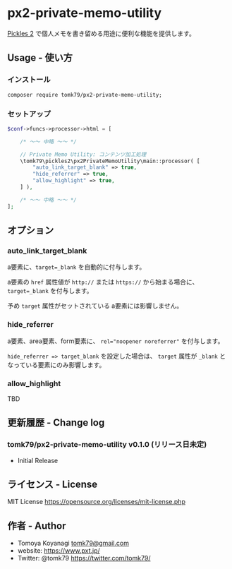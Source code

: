 # px2-private-memo-utility

[Pickles 2](https://pickles2.pxt.jp/) で個人メモを書き留める用途に便利な機能を提供します。


## Usage - 使い方

### インストール

```
composer require tomk79/px2-private-memo-utility;
```

### セットアップ

```php
$conf->funcs->processor->html = [

    /* 〜〜 中略 〜〜 */

    // Private Memo Utility: コンテンツ加工処理
    \tomk79\pickles2\px2PrivateMemoUtility\main::processor( [
        "auto_link_target_blank" => true,
        "hide_referrer" => true,
        "allow_highlight" => true,
    ] ),

    /* 〜〜 中略 〜〜 */
];
```

## オプション

### auto_link_target_blank

a要素に、`target=_blank` を自動的に付与します。

a要素の `href` 属性値が `http://` または `https://` から始まる場合に、 `target=_blank` を付与します。

予め `target` 属性がセットされている a要素には影響しません。


### hide_referrer

a要素、area要素、form要素に、 `rel="noopener noreferrer"` を付与します。

`hide_referrer => target_blank` を設定した場合は、 `target` 属性が `_blank` となっている要素にのみ影響します。


### allow_highlight

TBD


## 更新履歴 - Change log

### tomk79/px2-private-memo-utility v0.1.0 (リリース日未定)

- Initial Release



## ライセンス - License

MIT License
https://opensource.org/licenses/mit-license.php


## 作者 - Author

- Tomoya Koyanagi <tomk79@gmail.com>
- website: <https://www.pxt.jp/>
- Twitter: @tomk79 <https://twitter.com/tomk79/>
